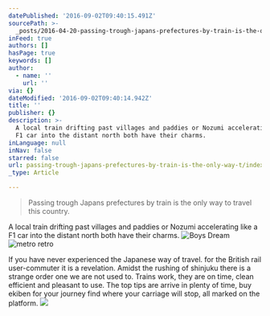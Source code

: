 ```yaml
---
datePublished: '2016-09-02T09:40:15.491Z'
sourcePath: >-
  _posts/2016-04-20-passing-trough-japans-prefectures-by-train-is-the-only-way-t.md
inFeed: true
authors: []
hasPage: true
keywords: []
author:
  - name: ''
    url: ''
via: {}
dateModified: '2016-09-02T09:40:14.942Z'
title: ''
publisher: {}
description: >-
  A local train drifting past villages and paddies or Nozumi accelerating like a
  F1 car into the distant north both have their charms.
inLanguage: null
inNav: false
starred: false
url: passing-trough-japans-prefectures-by-train-is-the-only-way-t/index.html
_type: Article

---
```

> Passing trough Japans prefectures by train is the only way to travel this country.

A local train drifting past villages and paddies or Nozumi accelerating like a F1 car into the distant north both have their charms.
![Boys Dream](https://the-grid-user-content.s3-us-west-2.amazonaws.com/8a9afa91-cf2a-46df-9435-cdf75cada67f.jpg)
![ metro retro](https://s3-us-west-2.amazonaws.com/the-grid-img/p/e949303183c11cc8aa7d936f861901dc40066c32.jpg)

If you have never experienced the Japanese way of travel. for the British rail user-commuter it is a revelation. Amidst the rushing of shinjuku there is a strange order one we are not used to. Trains work, they are on time, clean efficient and pleasant to use. The top tips are arrive in plenty of time, buy ekiben for your journey find where your carriage will stop, all marked on the platform.
![](https://the-grid-user-content.s3-us-west-2.amazonaws.com/ddf3abfa-5408-498e-8d06-05f7e02c57a9.jpg)